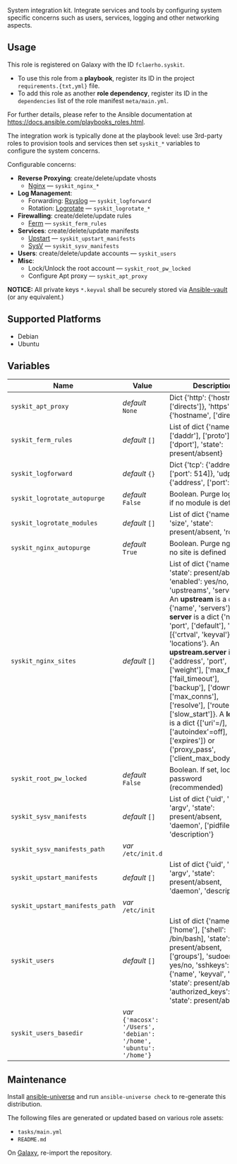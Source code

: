 

System integration kit.
Integrate services and tools by configuring system specific concerns
such as users, services, logging and other networking aspects.


Usage
-----

This role is registered on Galaxy with the ID `fclaerho.syskit`.

- To use this role from a **playbook**, 
  register its ID in the project `requirements.{txt,yml}` file.
- To add this role as another **role dependency**,
  register its ID in the `dependencies` list of the role manifest `meta/main.yml`.

For further details,
please refer to the Ansible documentation at https://docs.ansible.com/playbooks_roles.html.

The integration work is typically done at the playbook level:
use 3rd-party roles to provision tools and services then
set `syskit_*` variables to configure the system concerns.

Configurable concerns:

  * **Reverse Proxying**: create/delete/update vhosts
    * [Nginx](http://nginx.org/en/) — `syskit_nginx_*`
  * **Log Management**:
    * Forwarding: [Rsyslog](http://www.rsyslog.com) — `syskit_logforward`
    * Rotation: [Logrotate](http://www.linuxcommand.org/man_pages/logrotate8.html) — `syskit_logrotate_*`
  * **Firewalling**: create/delete/update rules
    * [Ferm](http://ferm.foo-projects.org) — `syskit_ferm_rules`
  * **Services**: create/delete/update manifests
    * [Upstart](http://upstart.ubuntu.com/cookbook/) — `syskit_upstart_manifests`
    * [SysV](https://en.wikipedia.org/wiki/Init#SysV-style) — `syskit_sysv_manifests`
  * **Users**: create/delete/update accounts — `syskit_users`
  * **Misc**:
    * Lock/Unlock the root account — `syskit_root_pw_locked`
    * Configure Apt proxy — `syskit_apt_proxy`

**NOTICE:** All private keys `*.keyval` shall be securely stored via [Ansible-vault](http://docs.ansible.com/ansible/playbooks_vault.html) (or any equivalent.)


Supported Platforms
-------------------

  * Debian
  * Ubuntu


Variables
---------

| Name | Value | Description |
|------|-------|-------------|
| `syskit_apt_proxy` | _default_ `None` | Dict {'http': {'hostname', ['directs']}, 'https': {'hostname', ['directs ']}} |
| `syskit_ferm_rules` | _default_ `[]` | List of dict {'name', ['daddr'], ['proto'], ['dport'], 'state': present/absent} |
| `syskit_logforward` | _default_ `{}` | Dict {'tcp': {'address', ['port': 514]}, 'udp': {'address', ['port': 514]}} |
| `syskit_logrotate_autopurge` | _default_ `False` | Boolean. Purge logrotate if no module is defined |
| `syskit_logrotate_modules` | _default_ `[]` | List of dict {'name', 'path', 'size', 'state': present/absent, 'rotate'} |
| `syskit_nginx_autopurge` | _default_ `True` | Boolean. Purge nginx if no site is defined |
| `syskit_nginx_sites` | _default_ `[]` | List of dict {'name', 'state': present/absent, 'enabled': yes/no, 'upstreams', 'servers'}. An **upstream** is a dict {'name', 'servers'}. A **server** is a dict {'name', 'port', ['default'], 'tls': [{'crtval', 'keyval'}], 'locations'}. An **upstream.server** is a dict {'address', 'port', ['weight'], ['max_fails'], ['fail_timeout'], ['backup'], ['down'], ['max_conns'], ['resolve'], ['route'], ['slow_start']}. A **location** is a dict {['uri'=/], ('root', ['autoindex'=off], ['expires']) or ('proxy_pass', ['client_max_body_size'])} |
| `syskit_root_pw_locked` | _default_ `False` | Boolean. If set, lock root password (recommended) |
| `syskit_sysv_manifests` | _default_ `[]` | List of dict {'uid', 'name', 'argv', 'state': present/absent, 'daemon', ['pidfile'], 'description'} |
| `syskit_sysv_manifests_path` | _var_ `/etc/init.d` |  |
| `syskit_upstart_manifests` | _default_ `[]` | List of dict {'uid', 'name', 'argv', 'state': present/absent, 'daemon', 'description'} |
| `syskit_upstart_manifests_path` | _var_ `/etc/init` |  |
| `syskit_users` | _default_ `[]` | List of dict {'name', ['home'], ['shell': /bin/bash], 'state': present/absent, ['groups'], 'sudoer': yes/no, 'sshkeys': {'name', 'keyval', 'pubval', 'state': present/absent}…, 'authorized_keys': {'val', 'state': present/absent}…} |
| `syskit_users_basedir` | _var_ `{'macosx': '/Users', 'debian': '/home', 'ubuntu': '/home'}` |  |


Maintenance
-----------

Install [ansible-universe](https://github.com/fclaerho/ansible-universe)
and run `ansible-universe check` to re-generate this distribution.

The following files are generated or updated based on various role assets:

  * `tasks/main.yml`
  * `README.md`

On [Galaxy](https://galaxy.ansible.com/accounts/profile), re-import the repository.


